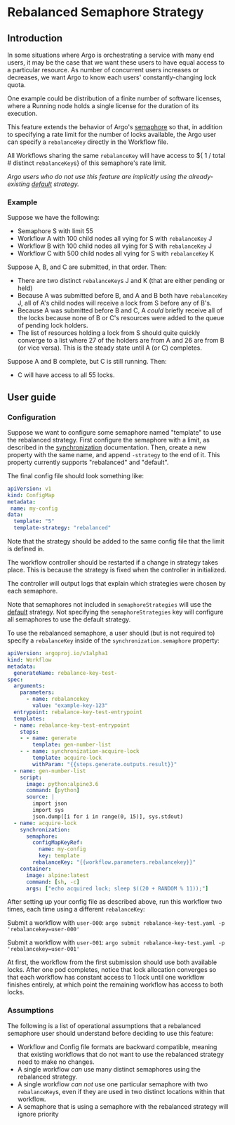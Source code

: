# Rebalanced Semaphore Strategy

## Introduction

In some situations where Argo is orchestrating a service with many end users, it may be the case that we want these users to have equal access to a particular resource. As number of concurrent users increases or decreases, we want Argo to know each users' constantly-changing lock quota.

One example could be distribution of a finite number of software licenses, where a Running node holds a single license for the duration of its execution.

This feature extends the behavior of Argo's [semaphore](https://github.com/argoproj/argo-workflows/blob/master/docs/synchronization.md) so that, in addition to specifying a rate limit for the number of locks available, the Argo user can specify a `rebalanceKey` directly in the Workflow file.

All Workflows sharing the same `rebalanceKey` will have access to ${ 1 / total # distinct `rebalanceKey`s} of this semaphore's rate limit.

_Argo users who do not use this feature are implicitly using the already-existing [default](https://github.com/argoproj/argo-workflows/blob/master/docs/synchronization.md) strategy._

### Example

Suppose we have the following:

* Semaphore S with limit 55
* Workflow A with 100 child nodes all vying for S with `rebalanceKey` J
* Workflow B with 100 child nodes all vying for S with `rebalanceKey` J
* Workflow C with 500 child nodes all vying for S with `rebalanceKey` K

Suppose A, B, and C are submitted, in that order. Then:

* There are two distinct `rebalanceKey`s J and K (that are either pending or held)
* Because A was submitted before B, and A and B both have `rebalanceKey` J, all of A's child nodes will receive a lock from S before any of B's.
* Because A was submitted before B and C, A _could_ briefly receive all of the locks because none of B or C's resources were added to the queue of pending lock holders.
* The list of resources holding a lock from S should quite quickly converge to a list where 27 of the holders are from A and 26 are from B (or vice versa). This is the steady state until A (or C) completes.

Suppose A and B complete, but C is still running. Then:

* C will have access to all 55 locks.

## User guide

### Configuration

Suppose we want to configure some semaphore named "template" to use the rebalanced strategy. First configure the semaphore with a limit, as described in the [synchronization](https://github.com/argoproj/argo-workflows/blob/master/docs/synchronization.md) documentation. Then, create a new property with the same name, and append `-strategy` to the end of it. This property currently supports "rebalanced" and "default".

The final config file should look something like:

```yaml
apiVersion: v1
kind: ConfigMap
metadata:
 name: my-config
data:
  template: "5"
  template-strategy: "rebalanced"
```

Note that the strategy should be added to the same config file that the limit is defined in.

The workflow controller should be restarted if a change in strategy takes place. This is because the strategy is fixed when the controller in initialized.

The controller will output logs that explain which strategies were chosen by each semaphore.

Note that semaphores not included in `semaphoreStrategies` will use the [default](https://github.com/argoproj/argo-workflows/blob/master/docs/synchronization.md) strategy. Not specifying the `semaphoreStrategies` key will configure all semaphores to use the default strategy.

To use the rebalanced semaphore, a user should (but is not required to) specify a `rebalanceKey` inside of the `synchronization.semaphore` property:

```yaml
apiVersion: argoproj.io/v1alpha1
kind: Workflow
metadata:
  generateName: rebalance-key-test-
spec:
  arguments:
    parameters:
      - name: rebalancekey
        value: "example-key-123"
  entrypoint: rebalance-key-test-entrypoint
  templates:
  - name: rebalance-key-test-entrypoint
    steps:
    - - name: generate
        template: gen-number-list    
    - - name: synchronization-acquire-lock
        template: acquire-lock
        withParam: "{{steps.generate.outputs.result}}"
  - name: gen-number-list
    script:
      image: python:alpine3.6
      command: [python]
      source: |
        import json
        import sys
        json.dump([i for i in range(0, 15)], sys.stdout)
  - name: acquire-lock
    synchronization:
      semaphore:
        configMapKeyRef:
          name: my-config
          key: template
        rebalanceKey: "{{workflow.parameters.rebalancekey}}"
    container:
      image: alpine:latest
      command: [sh, -c]
      args: ["echo acquired lock; sleep $((20 + RANDOM % 11));"]
```

After setting up your config file as described above, run this workflow two times, each time using a different `rebalanceKey`:

Submit a workflow with `user-000`: `argo submit rebalance-key-test.yaml -p 'rebalancekey=user-000'`

Submit a workflow with `user-001`: `argo submit rebalance-key-test.yaml -p 'rebalancekey=user-001'`

At first, the workflow from the first submission should use both available locks. After one pod completes, notice that lock allocation converges so that each workflow has constant access to 1 lock until one  workflow finishes entirely, at which point the remaining workflow has access to both locks.

### Assumptions

The following is a list of operational assumptions that a rebalanced semaphore user should understand before deciding to use this feature:

* Workflow and Config file formats are backward compatible, meaning that existing workflows that do not want to use the rebalanced strategy need to make no changes.
* A single workflow _can_ use many distinct semaphores using the rebalanced strategy.
* A single workflow _can not_ use one particular semaphore with two `rebalanceKey`s, even if they are used in two distinct locations within that workflow.
* A semaphore that is using a semaphore with the rebalanced strategy will ignore priority
